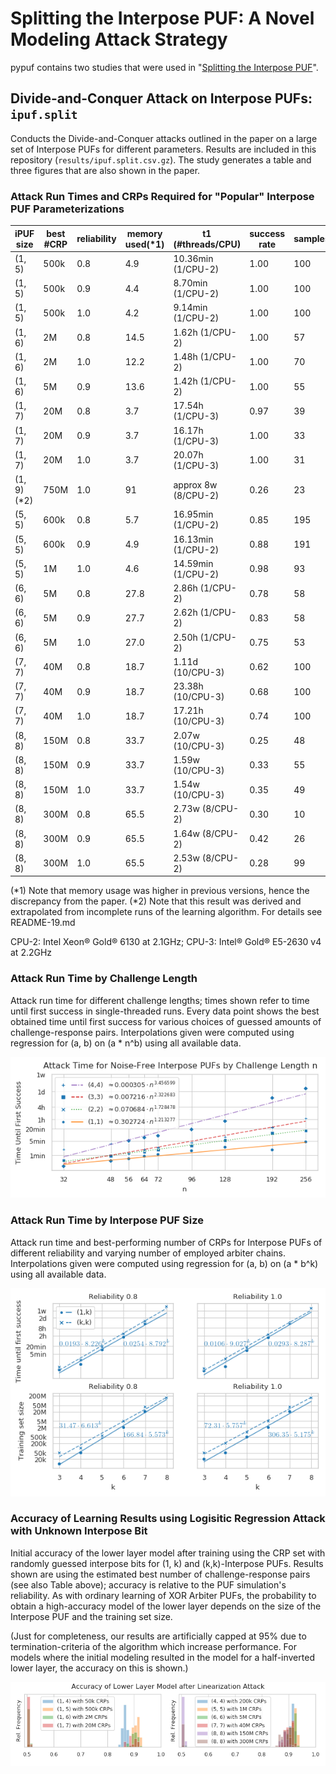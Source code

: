 #  Splitting the Interpose PUF: A Novel Modeling Attack Strategy

pypuf contains two studies that were used in "[Splitting the Interpose PUF](https://eprint.iacr.org/2019/1473)".


## Divide-and-Conquer Attack on Interpose PUFs: `ipuf.split`

Conducts the Divide-and-Conquer attacks outlined in the paper on a large set of Interpose PUFs for different parameters.
Results are included in this repository (`results/ipuf.split.csv.gz`).
The study generates a table and three figures that are also shown in the paper.

### Attack Run Times and CRPs Required for "Popular" Interpose PUF Parameterizations

iPUF size |  best #CRP |  reliability | memory used(*1) |      t1 (#threads/CPU) |  success rate |   samples 
--------- | ---------- | ------------ | --------------- | ---------------------- | ------------- | ---------
  (1, 5)  |       500k |          0.8 |             4.9 |     10.36min (1/CPU-2) |          1.00 |       100 
  (1, 5)  |       500k |          0.9 |             4.4 |      8.70min (1/CPU-2) |          1.00 |       100 
  (1, 5)  |       500k |          1.0 |             4.2 |      9.14min (1/CPU-2) |          1.00 |       100 
  (1, 6)  |         2M |          0.8 |            14.5 |        1.62h (1/CPU-2) |          1.00 |        57 
  (1, 6)  |         2M |          1.0 |            12.2 |        1.48h (1/CPU-2) |          1.00 |        70 
  (1, 6)  |         5M |          0.9 |            13.6 |        1.42h (1/CPU-2) |          1.00 |        55 
  (1, 7)  |        20M |          0.8 |             3.7 |       17.54h (1/CPU-3) |          0.97 |        39 
  (1, 7)  |        20M |          0.9 |             3.7 |       16.17h (1/CPU-3) |          1.00 |        33 
  (1, 7)  |        20M |          1.0 |             3.7 |       20.07h (1/CPU-3) |          1.00 |        31
  (1, 9) (*2)|    750M |          1.0 |              91 |    approx 8w (8/CPU-2) |          0.26 |        23 
  (5, 5)  |       600k |          0.8 |             5.7 |     16.95min (1/CPU-2) |          0.85 |       195 
  (5, 5)  |       600k |          0.9 |             4.9 |     16.13min (1/CPU-2) |          0.88 |       191 
  (5, 5)  |         1M |          1.0 |             4.6 |     14.59min (1/CPU-2) |          0.98 |        93 
  (6, 6)  |         5M |          0.8 |            27.8 |        2.86h (1/CPU-2) |          0.78 |        58 
  (6, 6)  |         5M |          0.9 |            27.7 |        2.62h (1/CPU-2) |          0.83 |        58 
  (6, 6)  |         5M |          1.0 |            27.0 |        2.50h (1/CPU-2) |          0.75 |        53 
  (7, 7)  |        40M |          0.8 |            18.7 |       1.11d (10/CPU-3) |          0.62 |       100 
  (7, 7)  |        40M |          0.9 |            18.7 |      23.38h (10/CPU-3) |          0.68 |       100 
  (7, 7)  |        40M |          1.0 |            18.7 |      17.21h (10/CPU-3) |          0.74 |       100 
  (8, 8)  |       150M |          0.8 |            33.7 |       2.07w (10/CPU-3) |          0.25 |        48 
  (8, 8)  |       150M |          0.9 |            33.7 |       1.59w (10/CPU-3) |          0.33 |        55 
  (8, 8)  |       150M |          1.0 |            33.7 |       1.54w (10/CPU-3) |          0.35 |        49 
  (8, 8)  |       300M |          0.8 |            65.5 |        2.73w (8/CPU-2) |          0.30 |        10 
  (8, 8)  |       300M |          0.9 |            65.5 |        1.64w (8/CPU-2) |          0.42 |        26 
  (8, 8)  |       300M |          1.0 |            65.5 |        2.53w (8/CPU-2) |          0.28 |        99 

(*1) Note that memory usage was higher in previous versions, hence the discrepancy from the paper.
(*2) Note that this result was derived and extrapolated from incomplete runs of the learning algorithm. For details see
README-19.md

CPU-2: Intel Xeon® Gold® 6130 at 2.1GHz; CPU-3: Intel® Gold® E5-2630 v4 at 2.2GHz

### Attack Run Time by Challenge Length 

Attack run time for different challenge lengths; times shown refer to time until first success in single-threaded runs. 
Every data point shows the best obtained time until first success for various choices of guessed amounts of 
challenge-response pairs. Interpolations given were computed using regression for (a, b) on (a * n^b) using all 
available data.

![](../../../figures/ipuf.split.n.png?raw=true)

### Attack Run Time by Interpose PUF Size

Attack run time and best-performing number of CRPs for Interpose PUFs of different reliability and varying number of 
employed arbiter chains. Interpolations given were computed using regression for (a, b) on (a * b^k) using all available
data.

![](../../../figures/ipuf.split.size.png?raw=true)

### Accuracy of Learning Results using Logisitic Regression Attack with Unknown Interpose Bit

Initial accuracy of the lower layer model after training using the CRP set with randomly guessed interpose bits for 
(1, k) and (k,k)-Interpose PUFs. Results shown are using the estimated best number of challenge-response pairs (see also
Table above); accuracy is relative to the PUF simulation's reliability. As with ordinary learning of XOR Arbiter PUFs, 
the probability to obtain a high-accuracy model of the lower layer depends on the size of the Interpose PUF and the 
training set size.

(Just for completeness, our results are artificially capped at 95% due to termination-criteria of the algorithm which 
increase performance. For models where the initial modeling resulted in the model for a half-inverted lower layer, the 
accuracy on this is shown.)

![](../../../figures/ipuf.split.initial.png?raw=true)
    


